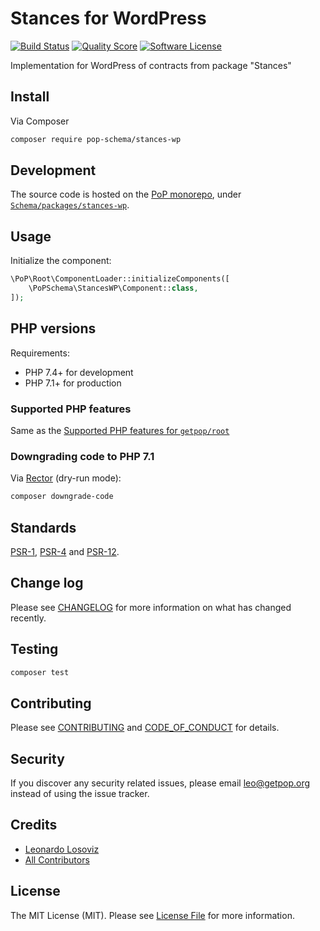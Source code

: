 # Stances for WordPress

[![Build Status][ico-travis]][link-travis]
[![Quality Score][ico-code-quality]][link-code-quality]
[![Software License][ico-license]](LICENSE.md)

<!--
[![Latest Version on Packagist][ico-version]][link-packagist]
[![Coverage Status][ico-scrutinizer]][link-scrutinizer]
[![Total Downloads][ico-downloads]][link-downloads]
-->

Implementation for WordPress of contracts from package "Stances"

## Install

Via Composer

``` bash
composer require pop-schema/stances-wp
```

## Development

The source code is hosted on the [PoP monorepo](https://github.com/leoloso/PoP), under [`Schema/packages/stances-wp`](https://github.com/leoloso/PoP/tree/master/layers/Schema/packages/stances-wp).

## Usage

Initialize the component:

``` php
\PoP\Root\ComponentLoader::initializeComponents([
    \PoPSchema\StancesWP\Component::class,
]);
```

## PHP versions

Requirements:

- PHP 7.4+ for development
- PHP 7.1+ for production

### Supported PHP features

Same as the [Supported PHP features for `getpop/root`](https://github.com/getpop/root/#supported-php-features)

### Downgrading code to PHP 7.1

Via [Rector](https://github.com/rectorphp/rector) (dry-run mode):

```bash
composer downgrade-code
```

## Standards

[PSR-1](https://www.php-fig.org/psr/psr-1), [PSR-4](https://www.php-fig.org/psr/psr-4) and [PSR-12](https://www.php-fig.org/psr/psr-12).

## Change log

Please see [CHANGELOG](CHANGELOG.md) for more information on what has changed recently.

## Testing

``` bash
composer test
```

## Contributing

Please see [CONTRIBUTING](CONTRIBUTING.md) and [CODE_OF_CONDUCT](CODE_OF_CONDUCT.md) for details.

## Security

If you discover any security related issues, please email leo@getpop.org instead of using the issue tracker.

## Credits

- [Leonardo Losoviz][link-author]
- [All Contributors][link-contributors]

## License

The MIT License (MIT). Please see [License File](LICENSE.md) for more information.

[ico-version]: https://img.shields.io/packagist/v/pop-schema/stances-wp.svg?style=flat-square
[ico-license]: https://img.shields.io/badge/license-MIT-brightgreen.svg?style=flat-square
[ico-travis]: https://img.shields.io/travis/pop-schema/stances-wp/master.svg?style=flat-square
[ico-scrutinizer]: https://img.shields.io/scrutinizer/coverage/g/pop-schema/stances-wp.svg?style=flat-square
[ico-code-quality]: https://img.shields.io/scrutinizer/g/pop-schema/stances-wp.svg?style=flat-square
[ico-downloads]: https://img.shields.io/packagist/dt/pop-schema/stances-wp.svg?style=flat-square

[link-packagist]: https://packagist.org/packages/pop-schema/stances-wp
[link-travis]: https://travis-ci.org/pop-schema/stances-wp
[link-scrutinizer]: https://scrutinizer-ci.com/g/pop-schema/stances-wp/code-structure
[link-code-quality]: https://scrutinizer-ci.com/g/pop-schema/stances-wp
[link-downloads]: https://packagist.org/packages/pop-schema/stances-wp
[link-author]: https://github.com/leoloso
[link-contributors]: ../../../../../../contributors
